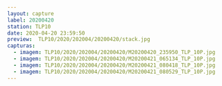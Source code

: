 ```yaml
---
layout: capture
label: 20200420
station: TLP10
date: 2020-04-20 23:59:50
preview:  TLP10/2020/202004/20200420/stack.jpg
capturas:
  - imagem: TLP10/2020/202004/20200420/M20200420_235950_TLP_10P.jpg
  - imagem: TLP10/2020/202004/20200420/M20200421_065134_TLP_10P.jpg
  - imagem: TLP10/2020/202004/20200420/M20200421_080418_TLP_10P.jpg
  - imagem: TLP10/2020/202004/20200420/M20200421_080529_TLP_10P.jpg
---
```

